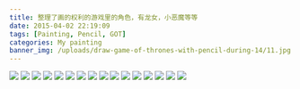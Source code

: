 ```yaml
---
title: 整理了画的权利的游戏里的角色，有龙女，小恶魔等等
date: 2015-04-02 22:19:09
tags: [Painting, Pencil, GOT]
categories: My painting
banner_img: /uploads/draw-game-of-thrones-with-pencil-during-14/11.jpg
---
```

![](/uploads/draw-game-of-thrones-with-pencil-during-14/1.jpg)
![](/uploads/draw-game-of-thrones-with-pencil-during-14/2.jpg)
![](/uploads/draw-game-of-thrones-with-pencil-during-14/3.jpg)
![](/uploads/draw-game-of-thrones-with-pencil-during-14/4.jpg)
![](/uploads/draw-game-of-thrones-with-pencil-during-14/5.jpg)
![](/uploads/draw-game-of-thrones-with-pencil-during-14/6.jpg)
![](/uploads/draw-game-of-thrones-with-pencil-during-14/7.jpg)
![](/uploads/draw-game-of-thrones-with-pencil-during-14/8.jpg)
![](/uploads/draw-game-of-thrones-with-pencil-during-14/9.jpg)
![](/uploads/draw-game-of-thrones-with-pencil-during-14/10.jpg)
![](/uploads/draw-game-of-thrones-with-pencil-during-14/11.jpg)
![](/uploads/draw-game-of-thrones-with-pencil-during-14/12.jpg)
![](/uploads/draw-game-of-thrones-with-pencil-during-14/13.jpg)
![](/uploads/draw-game-of-thrones-with-pencil-during-14/14.jpg)
![](/uploads/draw-game-of-thrones-with-pencil-during-14/15.jpg)
![](/uploads/draw-game-of-thrones-with-pencil-during-14/16.jpg)

